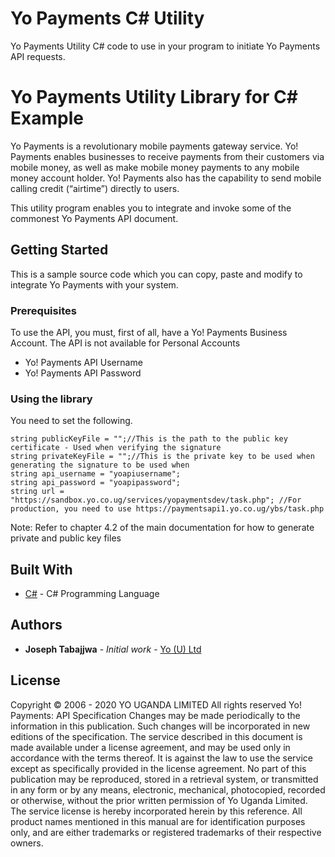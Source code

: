 # Yo Payments C# Utility
Yo Payments Utility C# code to use in your program to initiate Yo Payments API requests.

# Yo Payments Utility Library for C# Example

Yo Payments is a revolutionary mobile payments gateway service. Yo! Payments enables businesses to receive payments from their customers via mobile money, as well as make mobile money payments to any mobile money account holder. Yo! Payments also has the capability to send mobile calling credit (“airtime”) directly to users. 

This utility program enables you to integrate and invoke some of the commonest Yo Payments API document.

## Getting Started
This is a sample source code which you can copy, paste and modify to integrate Yo Payments with your system.

### Prerequisites

To use the API, you must, first of all, have a Yo! Payments Business Account. The API is not available for Personal Accounts

* Yo! Payments API Username
* Yo! Payments API Password

### Using the library

You need to set the following.

```
string publicKeyFile = "";//This is the path to the public key certificate - Used when verifying the signature
string privateKeyFile = "";//This is the private key to be used when generating the signature to be used when 
string api_username = "yoapiusername";
string api_password = "yoapipassword"; 
string url = "https://sandbox.yo.co.ug/services/yopaymentsdev/task.php"; //For production, you need to use https://paymentsapi1.yo.co.ug/ybs/task.php

```

Note: Refer to chapter 4.2 of the main documentation for how to generate private and public key files

## Built With

* [C#](https://docs.microsoft.com/en-us/dotnet/csharp/) - C# Programming Language 

## Authors

* **Joseph Tabajjwa** - *Initial work* - [Yo (U) Ltd](https://github.com/YO-Uganda)

## License
Copyright © 2006 - 2020 YO UGANDA LIMITED All rights reserved
Yo! Payments: API Specification
Changes may be made periodically to the information in this publication. Such changes will be
incorporated in new editions of the specification. The service described in this document is made
available under a license agreement, and may be used only in accordance with the terms thereof. It is
against the law to use the service except as specifically provided in the license agreement. No part of this
publication may be reproduced, stored in a retrieval system, or transmitted in any form or by any means,
electronic, mechanical, photocopied, recorded or otherwise, without the prior written permission of Yo
Uganda Limited.
The service license is hereby incorporated herein by this reference.
All product names mentioned in this manual are for identification purposes only, and are either
trademarks or registered trademarks of their respective owners.
